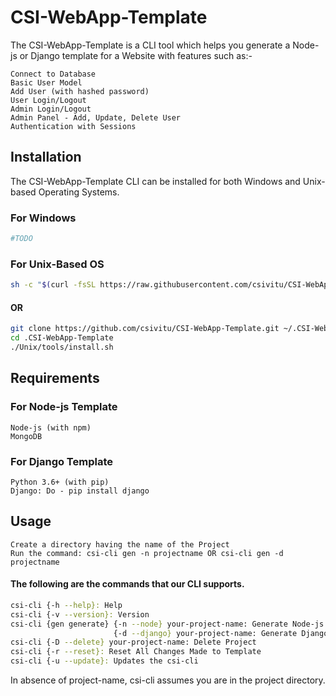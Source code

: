 # CSI-WebApp-Template

The CSI-WebApp-Template is a CLI tool which helps you generate a Node-js or Django template for a Website with features such as:-

    Connect to Database
    Basic User Model
    Add User (with hashed password)
    User Login/Logout
    Admin Login/Logout
    Admin Panel - Add, Update, Delete User
    Authentication with Sessions

## Installation

The CSI-WebApp-Template CLI can be installed for both Windows and Unix-based Operating Systems.

### For Windows

```bash
#TODO
```

### For Unix-Based OS

```bash
sh -c "$(curl -fsSL https://raw.githubusercontent.com/csivitu/CSI-WebApp-Template/master/Unix/tools/install.sh)"
```
#### OR
```bash
git clone https://github.com/csivitu/CSI-WebApp-Template.git ~/.CSI-WebApp-Template
cd .CSI-WebApp-Template
./Unix/tools/install.sh
```

## Requirements

### For Node-js Template
```
Node-js (with npm)
MongoDB
```

### For Django Template
```
Python 3.6+ (with pip)
Django: Do - pip install django
```

## Usage

```
Create a directory having the name of the Project
Run the command: csi-cli gen -n projectname OR csi-cli gen -d projectname
```

#### The following are the commands that our CLI supports.
```bash
csi-cli {-h --help}: Help
csi-cli {-v --version}: Version
csi-cli {gen generate} {-n --node} your-project-name: Generate Node-js Template
                       {-d --django} your-project-name: Generate Django Template
csi-cli {-D --delete} your-project-name: Delete Project
csi-cli {-r --reset}: Reset All Changes Made to Template
csi-cli {-u --update}: Updates the csi-cli
```
In absence of project-name, csi-cli assumes you are in the project directory.
